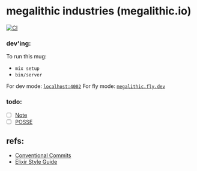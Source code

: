 # megalithic industries (megalithic.io)

[![CI](https://github.com/megalithic/megalithic.io/actions/workflows/main.yml/badge.svg)](https://github.com/megalithic/megalithic.io/actions/workflows/main.yml)

### dev'ing:

To run this mug:

- `mix setup`
- `bin/server`

For dev mode: [`localhost:4002`](http://localhost:4002)
For fly mode: [`megalithic.fly.dev`](https://megalithic.fly.dev)

### todo:

- [ ] [Note](https://indieweb.org/note)
- [ ] [POSSE](https://indieweb.org/POSSE)

## refs:

- [Conventional Commits][1]
- [Elixir Style Guide][2]

[1]: https://www.conventionalcommits.org/en/v1.0.0/
[2]: https://github.com/lexmag/elixir-style-guide
